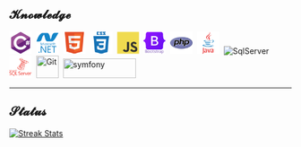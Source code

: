 <a><h2>𝓚𝓷𝓸𝔀𝓵𝓮𝓭𝓰𝓮</h2></a>
<div>
   <img src="https://github.com/devicons/devicon/blob/master/icons/csharp/csharp-original.svg" title="CSharp" alt="CSharp" width="40" height="40"/>&nbsp;
   <img src="https://github.com/devicons/devicon/blob/master/icons/dot-net/dot-net-plain-wordmark.svg" title=".Net" alt="dotNet" width="40" height="40"/>&nbsp;
   <img src="https://github.com/devicons/devicon/blob/master/icons/html5/html5-original.svg" title="HTML5" alt="HTML" width="40" height="40"/>&nbsp;
   <img src="https://github.com/devicons/devicon/blob/master/icons/css3/css3-plain-wordmark.svg"  title="CSS3" alt="CSS" width="40" height="40"/>&nbsp;
   <img src="https://github.com/devicons/devicon/blob/master/icons/javascript/javascript-original.svg" title="JavaScript" alt="JavaScript" width="40" height="40"/>&nbsp;
   <img src="https://github.com/devicons/devicon/blob/master/icons/bootstrap/bootstrap-original-wordmark.svg"  title="Bootstrap" alt="Bootstrap" width="40" height="40"/>&nbsp;
   <img src="https://github.com/devicons/devicon/blob/master/icons/php/php-original.svg" title="php" alt="php" width="40" height="40"/>&nbsp;
   <img src="https://github.com/devicons/devicon/blob/master/icons/java/java-original-wordmark.svg" title="Java" alt="Java" width="40" height="40"/>&nbsp;
   <img src="https://upload.wikimedia.org/wikipedia/de/8/8c/Microsoft_SQL_Server_Logo.svg" title="SqlServer" alt="SqlServer" width="40" height="40"/>&nbsp;
   <img src="https://github.com/devicons/devicon/blob/master/icons/microsoftsqlserver/microsoftsqlserver-plain-wordmark.svg" title="SqlServer" alt="SqlServer" width="40" height="40"/>&nbsp;
   <img src="https://qph.cf2.quoracdn.net/main-qimg-b2ffb3a32c2e07826c887815599de6f3" title="Git" **alt="Git" width="40" height="40"/>&nbsp;
   <img src="https://symfony.com/logos/symfony_white_02.png" title="symfony" width="130" height="35"/>
   
  
  
  
  ---
  <a><h2>𝓢𝓽𝓪𝓽𝓾𝓼</h2></a>
  <div>
     <a href="https://github-readme-streak-stats.herokuapp.com">
        <img width="49%" alt="Streak Stats" src="https://github-readme-streak-stats.herokuapp.com/?user=KNagham&theme=radical&hide_border=true"/>
    </a>
</div>
   
  
